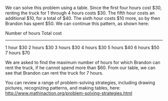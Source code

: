 We can solve this problem using a table. Since the first
four hours cost \$30, renting the truck for 1 through 4 hours costs
\$30. The fifth hour costs an additional \$10, for a total of \$40. The
sixth hour costs \$10 more, so by then Brandon has spent \$50. We can
continue this pattern, as shown here:

  Number of hours   Total cost
  ----------------- ------------
  1 hour            \$30
  2 hours           \$30
  3 hours           \$30
  4 hours           \$30
  5 hours           \$40
  6 hours           \$50
  7 hours           \$70

We are asked to find the maximum number of hours for which Brandon can
rent the truck, if he cannot spend more than \$60. From our table, we
can see that Brandon can rent the truck for 7 hours.

You can review a range of problem-solving strategies, including drawing
pictures, recognizing patterns, and making tables, here:
<http://www.mathinaction.org/problem-solving-strategies.html>
